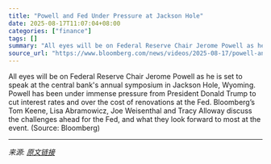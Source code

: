 ```yaml
---
title: "Powell and Fed Under Pressure at Jackson Hole"
date: 2025-08-17T11:07:04+08:00
categories: ["finance"]
tags: []
summary: "All eyes will be on Federal Reserve Chair Jerome Powell as he is set to speak at the central bank's annual symposium in Jackson Hole, Wyoming. Powell has been under immense pressure from President Don"
source_url: "https://www.bloomberg.com/news/videos/2025-08-17/powell-and-fed-under-pressure-at-jackson-hole"
---
```


All eyes will be on Federal Reserve Chair Jerome Powell as he is set to speak at the central bank's annual symposium in Jackson Hole, Wyoming. Powell has been under immense pressure from President Donald Trump to cut interest rates and over the cost of renovations at the Fed. Bloomberg’s Tom Keene, Lisa Abramowicz, Joe Weisenthal and Tracy Alloway discuss the challenges ahead for the Fed, and what they look forward to most at the event. (Source: Bloomberg)

---

*来源: [原文链接](https://www.bloomberg.com/news/videos/2025-08-17/powell-and-fed-under-pressure-at-jackson-hole)*
